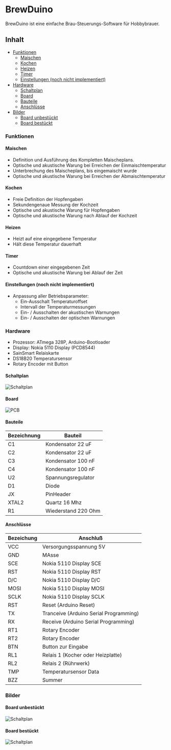 # BrewDuino
BrewDuino ist eine einfache Brau-Steuerungs-Software für Hobbybrauer.

## Inhalt
- [Funktionen](#funktionen)
	- [Maischen](#)
	- [Kochen](#)
	- [Heizen](#)
	- [Timer](#)
	- [Einstellungen (noch nicht implementiert)](#)
- [Hardware](#)
	- [Schaltplan](#)
	- [Board](#)
	- [Bauteile](#)
	- [Anschlüsse](#)
- [Bilder](#)
	- [Board unbestückt](#)
	- [Board bestückt](#)

### Funktionen

#### Maischen
* Definition und Ausführung des Kompletten Maischeplans.
* Optische und akustische Warung bei Erreichen der Einmaischtemperatur
* Unterbrechung des Maischeplans, bis eingemaischt wurde
* Optische und akustische Warung bei Erreichen der Abmaischtemperatur

#### Kochen
* Freie Definition der Hopfengaben
* Sekundengenaue Messung der Kochzeit
* Optische und akustische Warung für Hopfengaben
* Optische und akustische Warung nach Ablauf der Kochzeit

#### Heizen
* Heizt auf eine eingegebene Temperatur
* Hält diese Temperatur dauerhaft

#### Timer
* Countdown einer eingegebenen Zeit
* Optische und akustische Warung bei Ablauf der Zeit

#### Einstellungen (noch nicht implementiert)
* Anpassung aller Betriebsparameter:
  * Ein-Ausschalt Temperaturoffset
  * Intervall der Temperaturmessungen
  * Ein- / Ausschalten der akustischen Warnungen
  * Ein- / Ausschalten der optischen Warnungen

### Hardware
* Prozessor: ATmega 328P, Arduino-Bootloader
* Display: Nokia 5110 Display (PCD8544)
* SainSmart Relaiskarte
* DS18B20 Temperatursensor
* Rotary Encoder mit Button
 
#### Schaltplan
![Schaltplan](/Hardware/BrewDuino_Schaltplan.png)

#### Board
![PCB](/Hardware/BrewDuino_Leiterplatte.png)

#### Bauteile
Bezeichnung | Bauteil
------------ | -------------
C1 | Kondensator 22 uF
C2 | Kondensator 22 uF
C3 | Kondensator 100 nF
C4 | Kondensator 100 nF
U2 | Spannungsregulator
D1 | Diode
JX | PinHeader
XTAL2 | Quartz 16 Mhz
R1 | Wiederstand 220 Ohm

#### Anschlüsse
Bezeichung | Anschluß
-----------|---------
VCC  | Versorgungsspannung 5V
GND  | MAsse
SCE  | Nokia 5110 Display SCE
RST  | Nokia 5110 Display RST
D/C  | Nokia 5110 Display D/C
MOSI | Nokia 5110 Display MOSI
SCLK | Nokia 5110 Display SCLK
RST  | Reset (Arduino Reset)
TX   | Tranceive (Arduino Serial Programming)
RX   | Receive (Arduino Serial Programming)
RT1  | Rotary Encoder
RT2  | Rotary Encoder
BTN  | Button zur Eingabe
RL1  | Relais 1 (Kocher oder Heizplatte)
RL2  | Relais 2 (Rührwerk)
TMP  | Temperatursensor Data
BZZ  | Summer

### Bilder

#### Board unbestückt
![Schaltplan](/Hardware/Board.jpg)

#### Board bestückt
![Schaltplan](/Hardware/Board_components.jpg)
